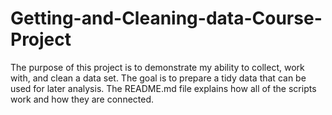 # Getting-and-Cleaning-data-Course-Project
The purpose of this project is to demonstrate my ability to collect, work with, and clean a data set. The goal is to prepare a tidy data that can be used for later analysis. The README.md file explains how all of the scripts work and how they are connected.

